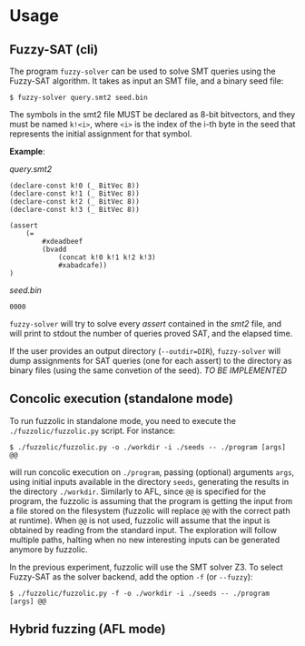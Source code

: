 # Usage

## Fuzzy-SAT (cli)

The program `fuzzy-solver` can be used to solve SMT queries using the Fuzzy-SAT algorithm. It takes as input an SMT file, and a binary seed file:

```
$ fuzzy-solver query.smt2 seed.bin
```

The symbols in the smt2 file MUST be declared as 8-bit bitvectors, and they must be named `k!<i>`, where `<i>` is the index of the i-th byte in the seed that represents the initial assignment for that symbol.

**Example**:

_query.smt2_
``` smt2
(declare-const k!0 (_ BitVec 8))
(declare-const k!1 (_ BitVec 8))
(declare-const k!2 (_ BitVec 8))
(declare-const k!3 (_ BitVec 8))

(assert 
	(= 
		#xdeadbeef 
		(bvadd 
			(concat k!0 k!1 k!2 k!3)
			#xabadcafe))
)
```

_seed.bin_
```
0000
```

`fuzzy-solver` will try to solve every _assert_ contained in the _smt2_ file, and will print to stdout the number of queries proved SAT, and the elapsed time.

If the user provides an output directory (`--outdir=DIR`), `fuzzy-solver` will dump assignments for SAT queries (one for each assert) to the directory as binary files (using the same convetion of the seed). *TO BE IMPLEMENTED*

## Concolic execution (standalone mode)

To run fuzzolic in standalone mode, you need to execute the `./fuzzolic/fuzzolic.py` script. For instance:
```
$ ./fuzzolic/fuzzolic.py -o ./workdir -i ./seeds -- ./program [args] @@
```
will run concolic execution on `./program`, passing (optional) arguments `args`, using initial inputs available in the directory `seeds`, generating the results in the directory `./workdir`. Similarly to AFL, since `@@` is specified for the program, the fuzzolic is assuming that the program is getting the input from a file stored on the filesystem (fuzzolic will replace `@@` with the correct path at runtime). When `@@` is not used, fuzzolic will assume that the input is obtained by reading from the standard input. The exploration will follow multiple paths, halting when no new interesting inputs can be generated anymore by fuzzolic. 

In the previous experiment, fuzzolic will use the SMT solver Z3. To select Fuzzy-SAT as the solver backend, add the option `-f` (or `--fuzzy`):
```
$ ./fuzzolic/fuzzolic.py -f -o ./workdir -i ./seeds -- ./program [args] @@
```

## Hybrid fuzzing (AFL mode)

